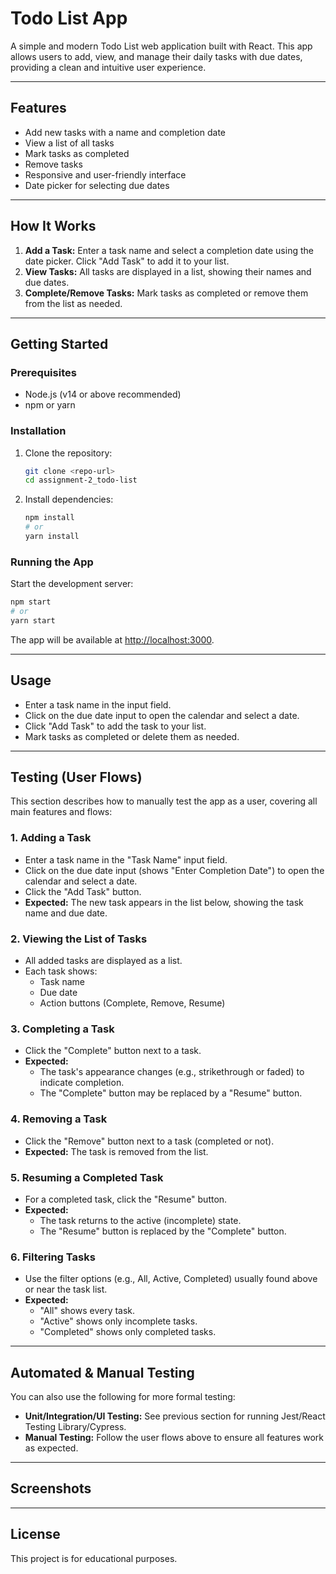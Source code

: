 # Todo List App

A simple and modern Todo List web application built with React. This app allows users to add, view, and manage their daily tasks with due dates, providing a clean and intuitive user experience.

---

## Features

- Add new tasks with a name and completion date
- View a list of all tasks
- Mark tasks as completed
- Remove tasks
- Responsive and user-friendly interface
- Date picker for selecting due dates

---

## How It Works

1. **Add a Task:** Enter a task name and select a completion date using the date picker. Click "Add Task" to add it to your list.
2. **View Tasks:** All tasks are displayed in a list, showing their names and due dates.
3. **Complete/Remove Tasks:** Mark tasks as completed or remove them from the list as needed.

---

## Getting Started

### Prerequisites

- Node.js (v14 or above recommended)
- npm or yarn

### Installation

1. Clone the repository:
   ```bash
   git clone <repo-url>
   cd assignment-2_todo-list
   ```
2. Install dependencies:
   ```bash
   npm install
   # or
   yarn install
   ```

### Running the App

Start the development server:

```bash
npm start
# or
yarn start
```

The app will be available at [http://localhost:3000](http://localhost:3000).

---

## Usage

- Enter a task name in the input field.
- Click on the due date input to open the calendar and select a date.
- Click "Add Task" to add the task to your list.
- Mark tasks as completed or delete them as needed.

---

## Testing (User Flows)

This section describes how to manually test the app as a user, covering all main features and flows:

### 1. Adding a Task

- Enter a task name in the "Task Name" input field.
- Click on the due date input (shows "Enter Completion Date") to open the calendar and select a date.
- Click the "Add Task" button.
- **Expected:** The new task appears in the list below, showing the task name and due date.

### 2. Viewing the List of Tasks

- All added tasks are displayed as a list.
- Each task shows:
  - Task name
  - Due date
  - Action buttons (Complete, Remove, Resume)

### 3. Completing a Task

- Click the "Complete" button next to a task.
- **Expected:**
  - The task's appearance changes (e.g., strikethrough or faded) to indicate completion.
  - The "Complete" button may be replaced by a "Resume" button.

### 4. Removing a Task

- Click the "Remove" button next to a task (completed or not).
- **Expected:** The task is removed from the list.

### 5. Resuming a Completed Task

- For a completed task, click the "Resume" button.
- **Expected:**
  - The task returns to the active (incomplete) state.
  - The "Resume" button is replaced by the "Complete" button.

### 6. Filtering Tasks

- Use the filter options (e.g., All, Active, Completed) usually found above or near the task list.
- **Expected:**
  - "All" shows every task.
  - "Active" shows only incomplete tasks.
  - "Completed" shows only completed tasks.

---

## Automated & Manual Testing

You can also use the following for more formal testing:

- **Unit/Integration/UI Testing:** See previous section for running Jest/React Testing Library/Cypress.
- **Manual Testing:** Follow the user flows above to ensure all features work as expected.

---

## Screenshots

<!-- Add images/screenshots here -->

---

## License

This project is for educational purposes.
